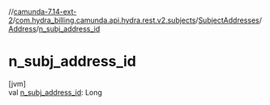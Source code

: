 //[camunda-7.14-ext-2](../../../../index.md)/[com.hydra_billing.camunda.api.hydra.rest.v2.subjects](../../index.md)/[SubjectAddresses](../index.md)/[Address](index.md)/[n_subj_address_id](n_subj_address_id.md)

# n_subj_address_id

[jvm]\
val [n_subj_address_id](n_subj_address_id.md): Long
